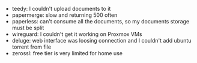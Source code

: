 * teedy: I couldn't upload documents to it
* papermerge: slow and returning 500 often
* paperless: can't consume all the documents, so my documents storage must be split
* wireguard: I couldn't get it working on Proxmox VMs
* deluge: web interface was loosing connection and I couldn't add ubuntu torrent from file
* zerossl: free tier is very limited for home use
